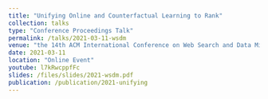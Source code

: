 ```yaml
---
title: "Unifying Online and Counterfactual Learning to Rank"
collection: talks
type: "Conference Proceedings Talk"
permalink: /talks/2021-03-11-wsdm
venue: "the 14th ACM International Conference on Web Search and Data Mining (WSDM ’21)"
date: 2021-03-11
location: "Online Event"
youtube: l7kRwcppfFc
slides: /files/slides/2021-wsdm.pdf
publication: /publication/2021-unifying
---
```

